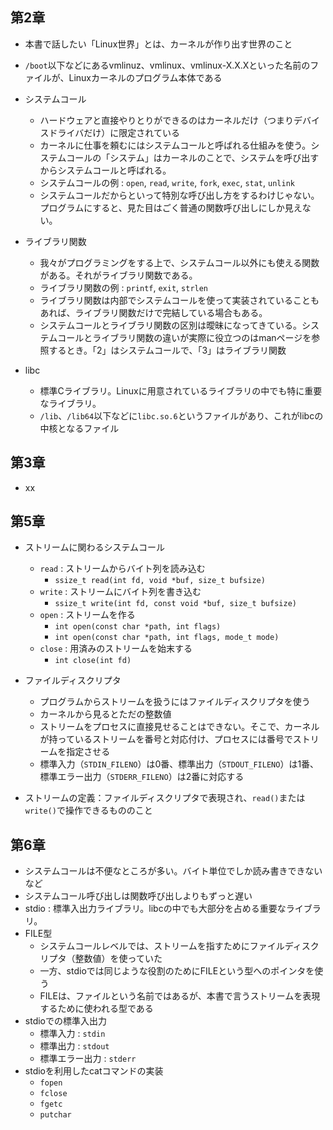 ## 第2章

- 本書で話したい「Linux世界」とは、カーネルが作り出す世界のこと
- `/boot`以下などにあるvmlinuz、vmlinux、vmlinux-X.X.Xといった名前のファイルが、Linuxカーネルのプログラム本体である

- システムコール
  - ハードウェアと直接やりとりができるのはカーネルだけ（つまりデバイスドライバだけ）に限定されている
  - カーネルに仕事を頼むにはシステムコールと呼ばれる仕組みを使う。システムコールの「システム」はカーネルのことで、システムを呼び出すからシステムコールと呼ばれる。
  - システムコールの例 : `open`, `read`, `write`, `fork`, `exec`, `stat`, `unlink`
  - システムコールだからといって特別な呼び出し方をするわけじゃない。プログラムにすると、見た目はごく普通の関数呼び出しにしか見えない。

- ライブラリ関数
  - 我々がプログラミングをする上で、システムコール以外にも使える関数がある。それがライブラリ関数である。
  - ライブラリ関数の例 : `printf`, `exit`, `strlen`
  - ライブラリ関数は内部でシステムコールを使って実装されていることもあれば、ライブラリ関数だけで完結している場合もある。
  - システムコールとライブラリ関数の区別は曖昧になってきている。システムコールとライブラリ関数の違いが実際に役立つのはmanページを参照するとき。「2」はシステムコールで、「3」はライブラリ関数

- libc
  - 標準Cライブラリ。Linuxに用意されているライブラリの中でも特に重要なライブラリ。
  - `/lib`、`/lib64`以下などに`libc.so.6`というファイルがあり、これがlibcの中核となるファイル
  
  
## 第3章

- xx

## 第5章

- ストリームに関わるシステムコール
  - `read` : ストリームからバイト列を読み込む
    - `ssize_t read(int fd, void *buf, size_t bufsize)`
  - `write` : ストリームにバイト列を書き込む
    - `ssize_t write(int fd, const void *buf, size_t bufsize)`
  - `open` : ストリームを作る
    - `int open(const char *path, int flags)`
    - `int open(const char *path, int flags, mode_t mode)`
  - `close` : 用済みのストリームを始末する
    - `int close(int fd)`
  
- ファイルディスクリプタ
  - プログラムからストリームを扱うにはファイルディスクリプタを使う
  - カーネルから見るとただの整数値
  - ストリームをプロセスに直接見せることはできない。そこで、カーネルが持っているストリームを番号と対応付け、プロセスには番号でストリームを指定させる
  - 標準入力（`STDIN_FILENO`）は0番、標準出力（`STDOUT_FILENO`）は1番、標準エラー出力（`STDERR_FILENO`）は2番に対応する
  
- ストリームの定義：ファイルディスクリプタで表現され、`read()`または`write()`で操作できるもののこと

## 第6章

- システムコールは不便なところが多い。バイト単位でしか読み書きできないなど
- システムコール呼び出しは関数呼び出しよりもずっと遅い
- stdio : 標準入出力ライブラリ。libcの中でも大部分を占める重要なライブラリ。
- FILE型
  - システムコールレベルでは、ストリームを指すためにファイルディスクリプタ（整数値）を使っていた
  - 一方、stdioでは同じような役割のためにFILEという型へのポインタを使う
  - FILEは、ファイルという名前ではあるが、本書で言うストリームを表現するために使われる型である
- stdioでの標準入出力
  - 標準入力 : `stdin`
  - 標準出力 : `stdout`
  - 標準エラー出力 : `stderr`
- stdioを利用したcatコマンドの実装
  - `fopen`
  - `fclose`
  - `fgetc`
  - `putchar`

